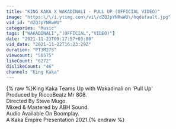 ```yaml
---
title: "KING KAKA X WAKADINALI - PULL UP (OFFICIAL VIDEO)"
image: "https:\/\/i.ytimg.com\/vi\/dZQJpYNRwWU\/hqdefault.jpg"
vid_id: "dZQJpYNRwWU"
categories: "Music"
tags: ["WAKADINALI","(OFFICIAL","VIDEO)"]
date: "2021-11-23T09:17:57+03:00"
vid_date: "2021-11-22T16:23:29Z"
duration: "PT3M27S"
viewcount: "50575"
likeCount: "6272"
dislikeCount: "46"
channel: "King Kaka"
---
```

{% raw %}King Kaka Teams Up with Wakadinali on 'Pull Up' <br />Produced by RiccoBeatz Mr 808.<br />Directed By Steve Mugo.<br />Mixed &amp; Mastered by ABH Sound. <br />Audio Available On Boomplay. <br />A Kaka Empire Presentation 2021.{% endraw %}
